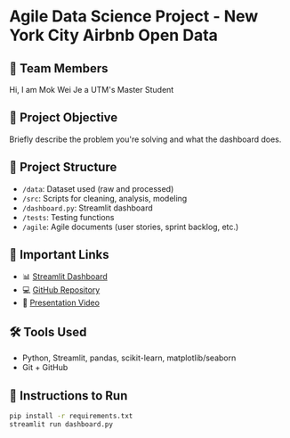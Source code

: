 # Agile Data Science Project - New York City Airbnb Open Data 

## 👥 Team Members
Hi, I am Mok Wei Je a UTM's Master Student 

## 🎯 Project Objective
Briefly describe the problem you're solving and what the dashboard does.

## 📁 Project Structure
- `/data`: Dataset used (raw and processed)
- `/src`: Scripts for cleaning, analysis, modeling
- `/dashboard.py`: Streamlit dashboard
- `/tests`: Testing functions
- `/agile`: Agile documents (user stories, sprint backlog, etc.)

## 🔗 Important Links
- 📊 [Streamlit Dashboard](URL)
- 💻 [GitHub Repository](URL)
- 🎥 [Presentation Video](URL)

## 🛠️ Tools Used
- Python, Streamlit, pandas, scikit-learn, matplotlib/seaborn
- Git + GitHub

## 📌 Instructions to Run
```bash
pip install -r requirements.txt
streamlit run dashboard.py

